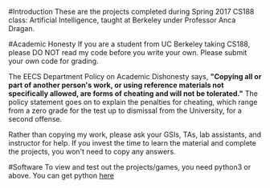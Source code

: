 #Introduction
These are the projects completed during Spring 2017 CS188 class: Artificial Intelligence, taught at Berkeley under Professor Anca Dragan.

#Academic Honesty
If you are a student from UC Berkeley taking CS188, please DO NOT read my code before you write your own.
Please submit your own code for grading.

The EECS Department Policy on Academic Dishonesty says, **"Copying all or part of another person's work, or using reference materials not specifically allowed, are forms of cheating and will not be tolerated."** 
The policy statement goes on to explain the penalties for cheating, which range from a zero grade for the test up to dismissal from the University, for a second offense.

Rather than copying my work, please ask your GSIs, TAs, lab assistants, and instructor for help. 
If you invest the time to learn the material and complete the projects, you won't need to copy any answers.

#Software
To view and test out the projects/games, you need python3 or above. You can get python [here](https://www.python.org/downloads/release/python-343/)
